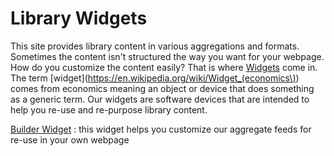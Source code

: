 
# Library Widgets

This site provides library content in various aggregations and formats. Sometimes the content isn't structured the way you want for your webpage.  How do you customize the content easily? That is where [Widgets](https://en.wikipedia.org/wiki/Software_widget) come in. The term [widget](https://en.wikipedia.org/wiki/Widget_(economics\)) comes from economics meaning an object or device that does something as a generic term. Our widgets are software devices that are intended to help you re-use and re-purpose library content. 

[Builder Widget](builder-widget.md)
: this widget helps you customize our aggregate feeds for re-use in your own webpage
